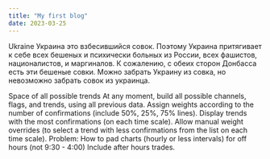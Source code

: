 ```yaml
---
title: "My first blog"
date: 2023-03-25
---
```





Ukraine
Украина это взбесившийся совок.
Поэтому Украина притягивает к себе всех бешеных и психически больных из России, всех фашистов, националистов, и маргиналов.
К сожалению, с обеих сторон Донбасса есть эти бешеные совки.
Можно забрать Украину из совка, но невозможно забрать совок из украинца.

Space of all possible trends
At any moment, build all possible channels, flags, and trends, using all previous data.
Assign weights according to the number of confirmations (include 50%, 25%, 75% lines).
Display trends with the most confirmations (on each time scale).
Allow manual weight overrides (to select a trend with less confirmations from the list on each time scale).
Problem: How to pad charts (hourly or less intervals) for off hours (not 9:30 - 4:00)
Include after hours trades.

